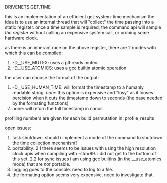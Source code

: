 
DRIVENETS.GET.TIME 

this is an implementation of an efficient get-system-time mechanism
the idea is to use an internal thread that will "collect" the time
passing into a static register. once a time sample is required, the
command api will sample _the register_ without calling an expensive
system call, or probing some hardware clock.

as there is an inherant race on the above register,
there are 2 modes with which this can be compiled:
1. -D__USE_MUTEX: uses a pthreads mutex.
2. -D__USE_ATOMICS: uses a gcc builtin atomic operation

the user can choose the format of the output:
1. -D__USE_HUMAN_TIME: will format the timestamp to a humanly readable
   string. _note_: this option is expensive and "losy" as it looses percision
   when it cuts the timestamp down to seconds (the base needed by the
   formating functions)
2. none: will return the full timestamp in nanos

profiling numbers are given for each build permutation in: profile_results


open issues:
1. task shutdown. should i implement a mode of the command to shutdown the
   time collection mechanism?
2. portability:
   2.1 there seems to be issues with using the high resolution clock apis when
    compiling with -std=99. i did not get to the bottom of this yet.
   2.2 for sync issues i am using gcc builtins (in the __use_atomics mode) that
       are _not_ portable.
3. logging goes to the console. need to log to a file.
4. the formating option seems very expensive. need to investigate that.